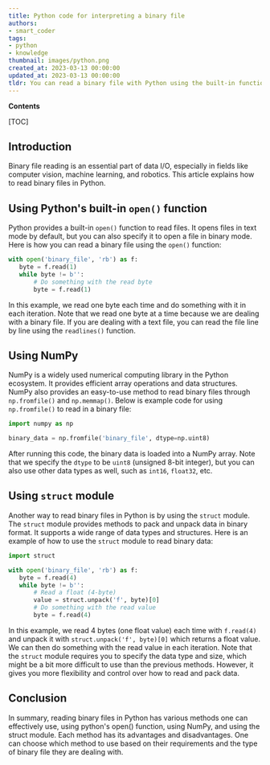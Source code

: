 ```yaml
---
title: Python code for interpreting a binary file
authors:
- smart_coder
tags:
- python
- knowledge
thumbnail: images/python.png
created_at: 2023-03-13 00:00:00
updated_at: 2023-03-13 00:00:00
tldr: You can read a binary file with Python using the built-in function `open()` with the mode ``rb``.
---
```


**Contents**

[TOC]

## Introduction
Binary file reading is an essential part of data I/O, especially in fields like computer vision, machine learning, and robotics. This article explains how to read binary files in Python.

## Using Python's built-in `open()` function 
Python provides a built-in `open()` function to read files. It opens files in text mode by default, but you can also specify it to open a file in binary mode. Here is how you can read a binary file using the `open()` function:

```python
with open('binary_file', 'rb') as f:
   byte = f.read(1)
   while byte != b'':
       # Do something with the read byte
       byte = f.read(1)
``` 

In this example, we read one byte each time and do something with it in each iteration. Note that we read one byte at a time because we are dealing with a binary file. If you are dealing with a text file, you can read the file line by line using the `readlines()` function.

## Using NumPy
NumPy is a widely used numerical computing library in the Python ecosystem. It provides efficient array operations and data structures. NumPy also provides an easy-to-use method to read binary files through `np.fromfile()` and `np.memmap()`. Below is example code for using `np.fromfile()` to read in a binary file:

```python
import numpy as np

binary_data = np.fromfile('binary_file', dtype=np.uint8)
```

After running this code, the binary data is loaded into a NumPy array. Note that we specify the `dtype` to be `uint8` (unsigned 8-bit integer), but you can also use other data types as well, such as `int16`, `float32`, etc.

## Using `struct` module
Another way to read binary files in Python is by using the `struct` module. The `struct` module provides methods to pack and unpack data in binary format. It supports a wide range of data types and structures. Here is an example of how to use the `struct` module to read binary data:

```python
import struct

with open('binary_file', 'rb') as f:
   byte = f.read(4)
   while byte != b'':
       # Read a float (4-byte)
       value = struct.unpack('f', byte)[0]
       # Do something with the read value
       byte = f.read(4)
```

In this example, we read 4 bytes (one float value) each time with `f.read(4)` and unpack it with `struct.unpack('f', byte)[0]` which returns a float value. We can then do something with the read value in each iteration. Note that the `struct` module requires you to specify the data type and size, which might be a bit more difficult to use than the previous methods. However, it gives you more flexibility and control over how to read and pack data. 

## Conclusion
In summary, reading binary files in Python has various methods one can effectively use, using python's open() function, using NumPy, and using the struct module. Each method has its advantages and disadvantages. One can choose which method to use based on their requirements and the type of binary file they are dealing with.
